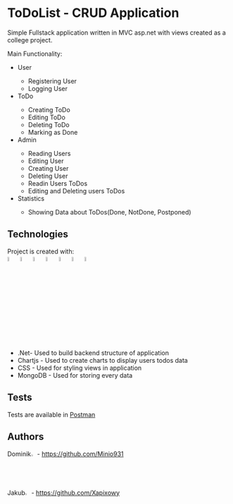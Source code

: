 
# ToDoList - CRUD Application
Simple Fullstack application written in MVC asp.net with views created as a college project.

Main Functionality:
<ul>
<li>User</li>
    <ul>
        <li>Registering User</li>
        <li>Logging User</li>
    </ul>
<li>ToDo</li>
    <ul>
        <li>Creating ToDo</li>
        <li>Editing ToDo</li>
        <li>Deleting ToDo</li>
        <li>Marking as Done</li>
    </ul>
<li>Admin</li>
    <ul> 
        <li>Reading Users</li>
        <li>Editing User</li>
        <li>Creating User</li>
        <li>Deleting User</li>
        <li>Readin Users ToDos</li>
        <li>Editing and Deleting users ToDos</li>
    </ul>
 <li>Statistics</li>
    <ul>
        <li>Showing Data about ToDos(Done, NotDone, Postponed)</li>
    </ul>
</ul>





## Technologies
Project is created with:<br>
<img src="https://skillicons.dev/icons?i=cs" width="5%"/> <img src="https://skillicons.dev/icons?i=dotnet" width="5%"/> <img src="https://skills.thijs.gg/icons?i=html" width="5%"> <img src="https://skills.thijs.gg/icons?i=css" width="5%"> <img src="https://skills.thijs.gg/icons?i=html" width="5%"> <img src="https://skills.thijs.gg/icons?i=js" width="5%"> <img src="https://camo.githubusercontent.com/9be0208aa516b4d1976412d27e9f73d851ea253f8ee005a0b600939f841bba8b/68747470733a2f2f7777772e63686172746a732e6f72672f6d656469612f6c6f676f2d7469746c652e737667" width="5%"/> <br>

* .Net- Used to build backend structure of application
* Chartjs - Used to create charts to display users todos data <br>
* CSS - Used for styling views in application
* MongoDB - Used for storing every data

## Tests
Tests are available in <a href="https://github.com/Xapixowy/ToDo-List-with-additions/blob/dev/Test%20Users.postman_collection.json">Postman</a>
 
## Authors
Dominik<img src="https://skillicons.dev/icons?i=github" width="2%"/> - https://github.com/Minio931 <br>
Jakub<img src="https://skillicons.dev/icons?i=github" width="2%"/> - https://github.com/Xapixowy 
